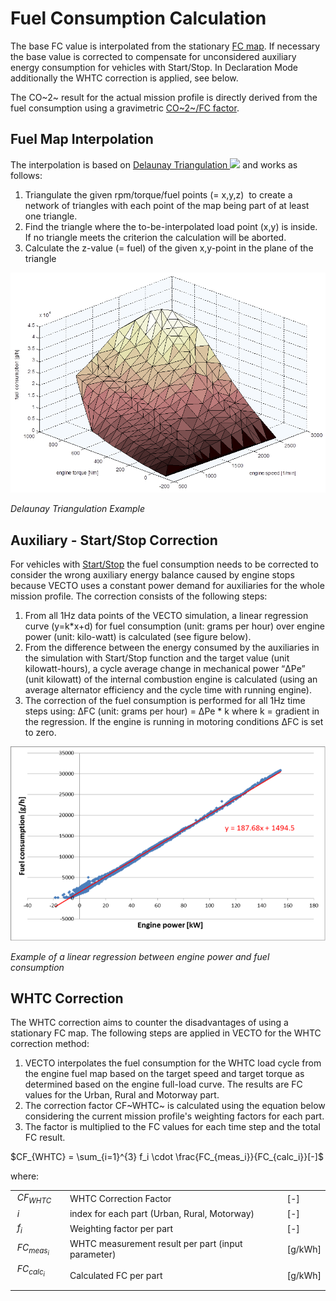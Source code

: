 Fuel Consumption Calculation
============================


The base FC value is interpolated from the stationary [FC map](#fuel-consumption-map-.vmap). If necessary the base value is corrected to compensate for unconsidered auxiliary energy consumption for vehicles with Start/Stop. In Declaration Mode additionally the WHTC correction is applied, see below.

The CO~2~ result for the actual mission profile is directly derived from the fuel consumption using a gravimetric [CO~2~/FC factor](#settings).


Fuel Map Interpolation
----------------------

The interpolation is based on [Delaunay Triangulation ![](pics/external-icon%2012x12.png)](http://en.wikipedia.org/wiki/Delaunay_triangulation) and works as follows:

1.  Triangulate the given rpm/torque/fuel points (= x,y,z)  to create a
    network of triangles with each point of the map being part of at
    least one triangle.
2.  Find the triangle where the to-be-interpolated load point (x,y)
    is inside. If no triangle meets the criterion the calculation will
    be aborted.
3.  Calculate the z-value (= fuel) of the given x,y-point in the plane
    of the triangle

![](pics/FCmap.png)

*Delaunay Triangulation Example*


Auxiliary - Start/Stop Correction
---------------------------------

For vehicles with [Start/Stop](#engine-start-stop) the fuel consumption needs to be corrected to consider the wrong auxiliary energy balance caused by engine stops because VECTO uses a constant power demand for auxiliaries for the whole mission profile. The correction consists of the following steps:

1.  From all 1Hz data points of the VECTO simulation, a linear regression curve (y=k\*x+d) for fuel consumption (unit: grams per hour) over engine power (unit: kilo-watt) is calculated (see figure below).
2.  From the difference between the energy consumed by the auxiliaries in the simulation with Start/Stop function and the target value (unit kilowatt-hours), a cycle average change in mechanical power “ΔPe” (unit kilowatt) of the internal combustion engine is calculated (using an average alternator efficiency and the cycle time with running engine).
3.  The correction of the fuel consumption is performed for all 1Hz time steps using: ΔFC (unit: grams per hour) = ΔPe \* k where k = gradient in the regression. If the engine is running in motoring conditions ΔFC is set to zero.

![](pics/StartStopCorrection.svg)

*Example of a linear regression between engine power and fuel consumption*


WHTC Correction
---------------

The WHTC correction aims to counter the disadvantages of using a stationary FC map. The following steps are applied in VECTO for the WHTC correction method:

1.  VECTO interpolates the fuel consumption for the WHTC load cycle from the engine fuel map based on the target speed and target torque as determined based on the engine full-load curve. The results are FC values for the Urban, Rural and Motorway part.
2.  The correction factor CF~WHTC~ is calculated using the equation below considering the current mission profile's weighting factors for each part.
3.  The factor is multiplied to the FC values for each time step and the total FC result.


$CF_{WHTC} = \sum_{i=1}^{3} f_i \cdot \frac{FC_{meas_i}}{FC_{calc_i}}[-]$


where:

|                   |                                                    |            |
| ----------------- | -------------------------------------------------- | ---------- |
| $CF_{WHTC}$          | WHTC Correction Factor                             | \[-\]      |
| $i$                | index for each part (Urban, Rural, Motorway)       | \[-\]      |
| $f_i$              | Weighting factor per part                          | \[-\]      |
| $FC_{meas_i}$       | WHTC measurement result per part (input parameter) | \[g/kWh\]  |
| $FC_{calc_i}$       | Calculated FC per part                             | \[g/kWh\]  |
